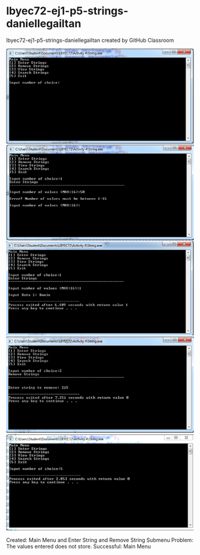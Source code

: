 # lbyec72-ej1-p5-strings-daniellegailtan
lbyec72-ej1-p5-strings-daniellegailtan created by GitHub Classroom

![](1.PNG)
![](2.PNG)
![](3.PNG)
![](4.PNG)
![](5.PNG)

Created: Main Menu and Enter String and Remove String Submenu
Problem: The values entered does not store. 
Successful: Main Menu
